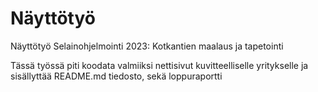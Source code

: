 # Näyttötyö
Näyttötyö Selainohjelmointi 2023: Kotkantien maalaus ja tapetointi

Tässä työssä piti koodata valmiiksi nettisivut kuvitteelliselle yritykselle ja sisällyttää README.md tiedosto, sekä loppuraportti
